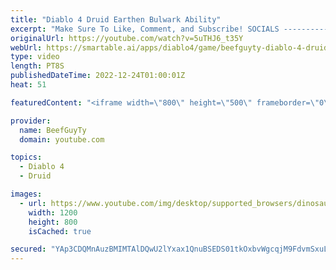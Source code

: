 ```yaml
---
title: "Diablo 4 Druid Earthen Bulwark Ability"
excerpt: "Make Sure To Like, Comment, and Subscribe! SOCIALS ---------------------------------------------- Join Our ..."
originalUrl: https://youtube.com/watch?v=5uTHJ6_t35Y
webUrl: https://smartable.ai/apps/diablo4/game/beefguyty-diablo-4-druid-earthen-bulwark-ability/
type: video
length: PT8S
publishedDateTime: 2022-12-24T01:00:01Z
heat: 51

featuredContent: "<iframe width=\"800\" height=\"500\" frameborder=\"0\" src=\"https://www.youtube.com/embed/5uTHJ6_t35Y\" allow=\"accelerometer; autoplay; encrypted-media; gyroscope; picture-in-picture\" allowfullscreen></iframe>"

provider:
  name: BeefGuyTy
  domain: youtube.com

topics:
  - Diablo 4
  - Druid

images:
  - url: https://www.youtube.com/img/desktop/supported_browsers/dinosaur.png
    width: 1200
    height: 800
    isCached: true

secured: "YAp3CDQMnAuzBMIMTAlDQwU2lYxax1QnuBSEDS01tkOxbvWgcqjM9FdvmSxuLCIk4iiUPFbXxdeLrz3IIb0Q4vx4hAq0XtZWLxrmULIBV/ySuwfI7CZyTINtpbi5DQS/tszEAdLh5qQgKwOgfCrae8iDgjxSa+zuSYcGFnVFHv4RkVxq5r1u3YA5pbvt70CkrJAb3cG6zb6acZaPc3GkKcSToGY+d364v7hRy0LqyscYYaIY0WHpnd6awbr01eBq+B1349T2lDINnpkkw7SqEZkRQ0uqAiGitbSezpPQgtdQhnWdIOmF/PDwcZOjNa+dYSkux9AbsjhDtaOljs4kGCylGgItNAAj9OpZR/IFRvOc/o9D8zw/pjZ17/ny1QBn9+M8aazh3gcanbRBx0iiO+8tiQdgKp+sr5ebFMLh55E=;poB4YnkinlfokX0GsRyH8A=="
---
```


